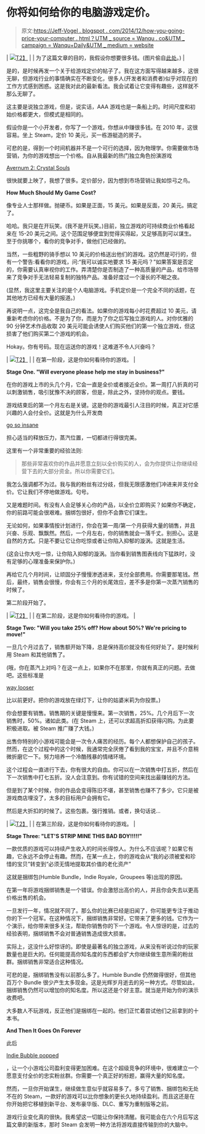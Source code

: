 # 你将如何给你的电脑游戏定价。

> 原文:[https://Jeff-Vogel . blogspot . com/2014/12/how-you-going-price-your-computer . html？UTM _ source = Wanqu . co&UTM _ campaign = Wanqu+Daily&UTM _ medium = website](https://jeff-vogel.blogspot.com/2014/12/how-youre-going-to-price-your-computer.html?utm_source=wanqu.co&utm_campaign=Wanqu+Daily&utm_medium=website)

| [![](../Images/64f40fe078cbf50bbf9c65ceb6229c57.png)T2】](//2.bp.blogspot.com/-IHc-OMdEZQ4/VIDczsg900I/AAAAAAAAAjQ/vUPfyWTnrh4/s1600/rUHQNTzhXL4.jpg) |
| 为了这篇文章的目的，我假设你想要很多钱。(图片偷自[此处](http://cradet.deviantart.com/art/Princess-Celestia-1-bit-bill-287856402)。) |

是的，是时候再发一个关于给游戏定价的帖子了。我在这方面写得越来越多，这很无聊，但游戏行业的事情确实在不断变化，很多人(开发者和消费者)似乎对现在的工作方式感到困惑。这是我对此的最新看法。我会试着让它变得有趣些，这样就不那么无聊了。

这主要是说独立游戏，但是，说实话，AAA 游戏也是一条船上的。时间尺度和初始价格都更大，但模式是相同的。

假设你是一个小开发者，你写了一个游戏，你想从中赚很多钱。在 2010 年，这很容易。坐上 Steam，定价 10 美元，买一栋游艇造的房子。

可悲的是，得到一个时间机器并不是一个可行的选择，因为物理学。你需要做市场营销，为你的游戏想出一个价格。自从我最新的热门独立角色扮演游戏

[Avernum 2: Crystal Souls](http://www.avernum.com/avernum2/index.html)

很快就要上映了，我想了很多。定价部分，因为想到市场营销让我如惊弓之鸟。

**How Much Should My Game Cost?**

像专业人士那样做。抛硬币。如果是正面，15 美元。如果是反面，20 美元。搞定了。

哈哈。我只是在开玩笑。(我不是开玩笑。)目前，独立游戏的可持续商业价格看起来在 15-20 美元之间。这个范围足够便宜到觉得买得起，又足够高到可以谋生。至于你挑哪个，看你的竞争对手，做他们已经做的。

当然，一些粗野的骑手想以 10 美元的价格送出他们的游戏。这仍然是可行的，但有一个警告:看看你的游戏，问:“我可以诚实地要求 15 美元吗？”如果答案是否定的，你需要认真审视你的工作。弄清楚你是否制造了一种高质量的产品，给市场带来了竞争对手无法轻易复制的独特产品。准备好度过一个漫长的不眠之夜。

(显然，我这里主要关注的是个人电脑游戏。手机定价是一个完全不同的话题，在其他地方已经有大量的报道。)

再说明一点，这完全是我自己的看法。如果你的游戏每小时花费超过 10 美元，请重新考虑你的价格。不是为了你，而是为了你之后写独立游戏的人。对你优雅的 90 分钟艺术作品收取 20 美元可能会诱使人们购买他们的第一个独立游戏，但这损害了他们购买第二个游戏的机会。

Hokay。你有号码。现在运送你的游戏！这难道不令人兴奋吗？

| [![](../Images/0db0093f3ea0bd05cb913f46a0e1c104.png)T2】](//3.bp.blogspot.com/-NWBK0_PbU-0/VIDdb3mmgII/AAAAAAAAAjY/DWrLgL469FQ/s1600/imgres.jpg) |
| 在第一阶段，这是你如何看待你的游戏。 |

**Stage One. "Will everyone please help me stay in business?"**

在你的游戏上市的头几个月，它会一直是全价或者接近全价。第一周打八折真的可以刺激销售，吸引犹豫不决的顾客，但是，除此之外，坚持你的观点。要钱。

游戏结束后的第一个月左右是关键。这是你的游戏最引人注目的时候，真正对它感兴趣的人会付全价。这就是为什么开发商

[go so insane](http://kotaku.com/indie-dev-threatens-gabe-newell-has-game-removed-from-1648678869)

担心适当的释放压力，蒸汽位置，一切都进行得很完美。

这里有一个非常重要的经验法则:

> 那些非常喜欢你的作品并愿意立刻以全价购买的人，会为你提供让你继续经营下去的大部分资金。所以你需要它们。

我怎么强调都不为过。我与我的粉丝有过分歧，但我无限感激他们冲进来并支付全价。它让我们不停地做游戏。句号。

又是难题时间。有没有人会足够关心你的产品，以全价立即购买？如果你不确定，你的前路可能会很艰难。捆绑包很好，但你不会靠它们谋生。

无论如何，如果事情按计划进行，你会在第一周/第一个月获得大量的销售，并且兴奋、乐观、飘飘然。然后，一个月左右，你的销售就会一落千丈。别担心。这是自然的方式。只是不要让它让你吃惊或者让你陷入抑郁的漩涡。这就是生活。

(这会让你大吃一惊，让你陷入抑郁的漩涡。当你看到销售图表线向下猛跌时，没有足够的心理准备来保护你。)

再给它几个月时间，让顽固分子慢慢渗透进来，支付全部费用。你需要那笔钱。然后，最终，销售会很慢，你会有三个月的长尾效应，差不多是你第一次蒸汽销售的时候了。

第二阶段开始了。

| [![](../Images/e89d96b21f4914cbaf3732d1bdb7d298.png)T2】](//3.bp.blogspot.com/-VbN-vb2QtZg/VIDdxPlQ8sI/AAAAAAAAAjg/zt9KATwG6D0/s1600/DSC_1046.jpg) |
| 在第二阶段，这是你如何看待你的游戏。 |

**Stage Two: "Will you take 25% off? How about 50%? We're pricing to move!"**

一旦几个月过去了，销售额开始下降，总是保持高价就没有任何好处了。是时候利用 Steam 和其他销售了。

(哦，你在蒸汽上对吗？在这一点上，如果你不在那里，你就有真正的问题。去做吧。这些标准是

[way looser](http://store.steampowered.com/app/321060/)

比以前更好。把你的游戏放在绿灯下，让你的姑婆米莉为你投票。)

你会想要有销售。销售期的关键是慢慢来。第一次销售，25%。几个月后下一次销售时，50%。诸如此类。(在 Steam 上，还可以求超高折扣获得闪购。为此要积极进取。被 Steam 推广赚了大钱。)

出售你特别的小游戏可能会是一次令人痛苦的经历。每个人都想保护自己的孩子。然而，在这个过程中的这个时候，我通常完全厌倦了看到我的宝宝，并且不介意稍微折磨它一下。努力培养一个冷酷残暴的情绪环境。

这个过程会一直进行下去，你有很大的自由。你可以在一次销售中打五折，然后在下一次销售中打七五折。没人会注意到。你有试错的空间来找出最赚钱的方法。

但是到了某个时候，你的作品会变得陈旧不堪，甚至销售也赚不了多少。它只是被游戏商店埋没了，太多的目标用户会拥有它。

然后是大折扣的时候了。这些包裹。强行推销。或者，换句话说...

| [![](../Images/25c5f5320df6aea8515de14af1ba29c4.png)T2】](//3.bp.blogspot.com/-1MbLX3DE3fw/VIDeEd8P89I/AAAAAAAAAjo/Vau-0IQvGNE/s1600/ats36902_Mine.jpg) |
| 在第三阶段，这是你如何看待你的游戏。 |

**Stage Three: "LET'S STRIP MINE THIS BAD BOY!!!!!"**

一款优质的游戏可以持续产生收入的时间长得惊人。为什么不应该呢？如果它有趣，它永远不会停止有趣。然而，在某一点上，你的游戏会从“我的必须被爱和珍惜的宝贝”转变到“必须无情地提取其价值的老化资产”

这就是捆绑包(Humble Bundle，Indie Royale，Groupees 等)出现的原因。

在第一年将游戏捆绑销售是一个错误。你会激怒出高价的人，并且你会失去以更高价格出售的机会。

一旦发行一年，情况就不同了。那么你的比赛已经是旧闻了，你可能更专注于推动你的下一个冠军。在这种情况下，捆绑销售非常好。它带来了更多的钱。它作为一个演示，给你带来很多关注，帮助你销售你的下一个游戏。令人惊讶的是，过去的经验表明，捆绑销售不会对普通销售造成很大损害。

实际上，这没什么好惊讶的。即使是最著名的独立游戏，从来没有听说过你的玩家数量也是巨大的。任何能提高你知名度的东西都会扩大你继续做生意所需的粉丝群。捆绑销售非常适合这种情况。

可悲的是，捆绑销售没有以前那么多了。Humble Bundle 仍然做得很好，但其他百万个 Bundle 很少产生太多现金。这是光辉岁月逝去的另一种方式。尽管如此，捆绑销售仍然可以增加你的知名度。所以这还是个好主意。就当是开始为你的演示收费吧。

大多数人不玩游戏，反正他们是捆绑在一起的。他们正忙着尝试他们之前拿到的十本书。

**And Then It Goes On Forever**

此后

[Indie Bubble popped](http://jeff-vogel.blogspot.com/2014/05/the-indie-bubble-is-popping.html)

，让一个小游戏公司盈利变得更加困难。在这个超级竞争的环境中，很难建立一个愿意支付全价的忠实粉丝群。你需要一个真正好的标题，赢得大量的知名度。

然而，一旦你开始谋生，继续做生意似乎就容易多了。多亏了销售、捆绑包和无处不在的 Steam，一款好的游戏可以比你想象的更长久地持续盈利。而且这还是在你开始把它移植到新平台、发布豪华版、DLC、重写为重制版等之前。

游戏行业变化真的很快。我希望这一切能让你保持清醒。我可能会在六个月后写这篇文章的新版本，那时 Steam 会发明一种方法将游戏直接传输到你的大脑中。